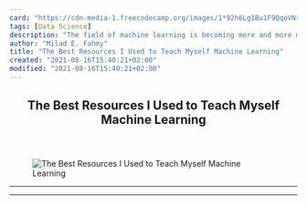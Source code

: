 ```yaml
---
card: "https://cdn-media-1.freecodecamp.org/images/1*92h6Lg1Bu1F9QqoVNrkLdQ.jpeg"
tags: [Data Science]
description: "The field of machine learning is becoming more and more mains"
author: "Milad E. Fahmy"
title: "The Best Resources I Used to Teach Myself Machine Learning"
created: "2021-08-16T15:40:21+02:00"
modified: "2021-08-16T15:40:21+02:00"
---
```

<div class="site-wrapper">
<main id="site-main" class="site-main outer">
<div class="inner">
<article class="post-full post tag-data-science tag-machine-learning tag-python tag-ai tag-tech ">
<header class="post-full-header">
<h1 class="post-full-title">The Best Resources I Used to Teach Myself Machine Learning</h1>
</header>
<figure class="post-full-image">
<picture>
<source media="(max-width: 700px)" sizes="1px" srcset="data:image/gif;base64,R0lGODlhAQABAIAAAAAAAP///yH5BAEAAAAALAAAAAABAAEAAAIBRAA7 1w">
<source media="(min-width: 701px)" sizes="(max-width: 800px) 400px,
(max-width: 1170px) 700px,
1400px" srcset="https://cdn-media-1.freecodecamp.org/images/1*92h6Lg1Bu1F9QqoVNrkLdQ.jpeg 300w,
https://cdn-media-1.freecodecamp.org/images/1*92h6Lg1Bu1F9QqoVNrkLdQ.jpeg 600w,
https://cdn-media-1.freecodecamp.org/images/1*92h6Lg1Bu1F9QqoVNrkLdQ.jpeg 1000w,
https://cdn-media-1.freecodecamp.org/images/1*92h6Lg1Bu1F9QqoVNrkLdQ.jpeg 2000w">
<img onerror="this.style.display='none'" src="https://cdn-media-1.freecodecamp.org/images/1*92h6Lg1Bu1F9QqoVNrkLdQ.jpeg" alt="The Best Resources I Used to Teach Myself Machine Learning">
</picture>
</figure>
<section class="post-full-content">
<div class="post-content">
</div>
<hr>
<hr>
</section>
</article>
</div>
</main>
</div>
<!-- Google Tag Manager (noscript) -->
<!-- End Google Tag Manager (noscript) -->
